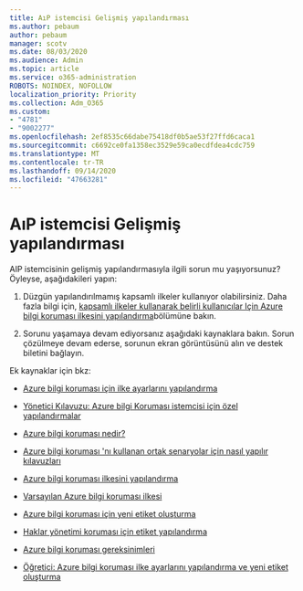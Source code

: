 ```yaml
---
title: AıP istemcisi Gelişmiş yapılandırması
ms.author: pebaum
author: pebaum
manager: scotv
ms.date: 08/03/2020
ms.audience: Admin
ms.topic: article
ms.service: o365-administration
ROBOTS: NOINDEX, NOFOLLOW
localization_priority: Priority
ms.collection: Adm_O365
ms.custom:
- "4781"
- "9002277"
ms.openlocfilehash: 2ef8535c66dabe75418df0b5ae53f27ffd6caca1
ms.sourcegitcommit: c6692ce0fa1358ec3529e59ca0ecdfdea4cdc759
ms.translationtype: MT
ms.contentlocale: tr-TR
ms.lasthandoff: 09/14/2020
ms.locfileid: "47663281"
---
```

# <a name="aip-client-advanced-configuration"></a>AıP istemcisi Gelişmiş yapılandırması

AIP istemcisinin gelişmiş yapılandırmasıyla ilgili sorun mu yaşıyorsunuz? Öyleyse, aşağıdakileri yapın:

1. Düzgün yapılandırılmamış kapsamlı ilkeler kullanıyor olabilirsiniz. Daha fazla bilgi için, [kapsamlı ilkeler kullanarak belirli kullanıcılar Için Azure bilgi koruması ilkesini yapılandırma](https://docs.microsoft.com/azure/information-protection/configure-policy-scope)bölümüne bakın.

2. Sorunu yaşamaya devam ediyorsanız aşağıdaki kaynaklara bakın. Sorun çözülmeye devam ederse, sorunun ekran görüntüsünü alın ve destek biletini bağlayın.

Ek kaynaklar için bkz:

- [Azure bilgi koruması için ilke ayarlarını yapılandırma](https://docs.microsoft.com/azure/information-protection/configure-policy-settings)  
    
- [Yönetici Kılavuzu: Azure bilgi Koruması istemcisi için özel yapılandırmalar](https://docs.microsoft.com/azure/information-protection/rms-client/client-admin-guide-customizations)  
    
- [Azure bilgi koruması nedir?](https://docs.microsoft.com/azure/information-protection/what-is-information-protection)  
    
- [Azure bilgi koruması 'nı kullanan ortak senaryolar için nasıl yapılır kılavuzları](https://docs.microsoft.com/azure/information-protection/how-to-guides)  
    
- [Azure bilgi koruması ilkesini yapılandırma](https://docs.microsoft.com/azure/information-protection/deploy-use/configure-policy)  
    
- [Varsayılan Azure bilgi koruması ilkesi](https://docs.microsoft.com/azure/information-protection/deploy-use/configure-policy-default)  
    
- [Azure bilgi koruması için yeni etiket oluşturma](https://docs.microsoft.com/azure/information-protection/deploy-use/configure-policy-new-label)  
    
- [Haklar yönetimi koruması için etiket yapılandırma](https://docs.microsoft.com/azure/information-protection/deploy-use/configure-policy-protection)  
    
- [Azure bilgi koruması gereksinimleri](https://docs.microsoft.com/azure/information-protection/get-started/requirements)

- [Öğretici: Azure bilgi koruması ilke ayarlarını yapılandırma ve yeni etiket oluşturma](https://docs.microsoft.com/azure/information-protection/get-started/infoprotect-quick-start-tutorial)